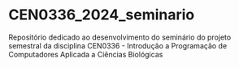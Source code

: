 # CEN0336_2024_seminario
Repositório dedicado ao desenvolvimento do seminário do projeto semestral da disciplina CEN0336 - Introdução a Programação de Computadores Aplicada a Ciências Biológicas
